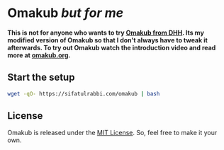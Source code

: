 # Omakub _but for me_

**This is not for anyone who wants to try [Omakub from DHH](https://omakub.org). Its my modified version of Omakub so that I don't always have to tweak it afterwards. To try out Omakub watch the introduction video and read more at [omakub.org](https://omakub.org).**

## Start the setup

```bash
wget -qO- https://sifatulrabbi.com/omakub | bash
```

## License

Omakub is released under the [MIT License](https://opensource.org/licenses/MIT). So, feel free to make it your own.
